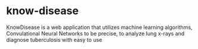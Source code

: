 # know-disease
KnowDisease is a web application that utilizes machine learning algorithms, Convulational Neural Networks to be precise, to analyze lung x-rays and diagnose tuberculosis with easy to use   
